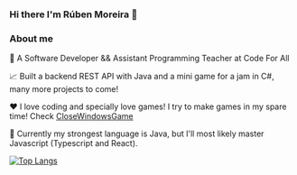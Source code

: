 ### Hi there I'm Rúben Moreira 👋

### About me

💼 A Software Developer && Assistant Programming Teacher at Code For All

📈 Built a backend REST API with Java and a mini game for a jam in C#, many more projects to come!

❤️ I love coding and specially love games! I try to make games in my spare time! Check [CloseWindowsGame](https://easylifefs.itch.io/close-windows-game)

💬 Currently my strongest language is Java, but I'll most likely master Javascript (Typescript and React).


[![Top Langs](https://github-readme-stats.vercel.app/api/top-langs/?username=rubenmoreirafs&layout=donut)](https://github.com/rubenmoreirafs/github-readme-stats)
<!--
**rubenmoreirafs/rubenmoreirafs** is a ✨ _special_ ✨ repository because its `README.md` (this file) appears on your GitHub profile.

Here are some ideas to get you started:

- 🔭 I’m currently working on ...
- 🌱 I’m currently learning ...
- 👯 I’m looking to collaborate on ...
- 🤔 I’m looking for help with ...
- 💬 Ask me about ...
- 📫 How to reach me: ...
- 😄 Pronouns: ...
- ⚡ Fun fact: ...
-->
